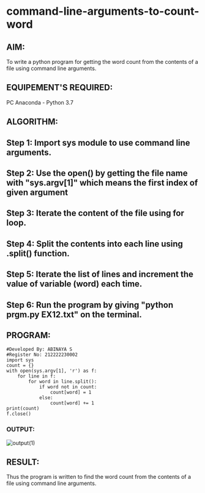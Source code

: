 # command-line-arguments-to-count-word
## AIM:
To write a python program for getting the word count from the contents of a file using command line arguments.
## EQUIPEMENT'S REQUIRED: 
PC
Anaconda - Python 3.7
## ALGORITHM: 
## Step 1: Import sys module to use command line arguments.
## Step 2: Use the open() by getting the file name with "sys.argv[1]" which means the first index of given argument
## Step 3: Iterate the content of the file using for loop.
## Step 4: Split the contents into each line using .split() function.
## Step 5: Iterate the list of lines and increment the value of variable (word) each time.
## Step 6: Run the program by giving "python prgm.py EX12.txt" on the terminal.


## PROGRAM:

```
#Developed By: ABINAYA S
#Register No: 212222230002
import sys
count = {}
with open(sys.argv[1], 'r') as f:
    for line in f:
        for word in line.split():
            if word not in count:
                count[word] = 1
            else:
                count[word] += 1
print(count)
f.close()
```
### OUTPUT:
![output(1)](https://github.com/abinayasangeetha/command-line-arguments-to-count-word/assets/119393675/67a702f9-dc0d-45b9-91e4-2ab5500aaffb)



## RESULT:
Thus the program is written to find the word count from the contents of a file using command line arguments.
